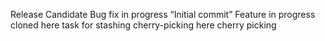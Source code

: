 Release Candidate
Bug fix in progress
“Initial commit”
Feature in progress
cloned here
task for stashing cherry-picking 
here cherry picking
